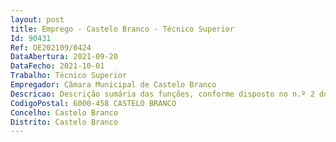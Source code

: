 ```yaml
--- 
layout: post
title: Emprego - Castelo Branco - Técnico Superior
Id: 90431
Ref: OE202109/0424
DataAbertura: 2021-09-20
DataFecho: 2021-10-01
Trabalho: Técnico Superior
Empregador: Câmara Municipal de Castelo Branco
Descricao: Descrição sumária das funções, conforme disposto no n.º 2 do artigo 88.º da LTFP, constantes do anexo à Lei n.º 35 2014, de 20 de junho, com grau de complexidade funcional 3, nomeadamente Refeª A – Licenciatura   Licenciatura na área da Ciência Florestal ou Ambiente   Apoio técnico e funções consultivas orientadas para o estudo, planeamento, avaliação e preparação de informação de suporte à decisão superior no âmbito das atividades a desenvolver nas áreas públicas florestais e nos seguintes domínios específicos   Colaborar na promoção do cumprimento do estabelecido no Plano Nacional do Sistema de Gestão Integrada de fogos rurais, relativamente às competências atribuídas aos municípios   Elaborar relatório anual para monitorização da implementação das Faixas de Gestão de Combustível (FGC), previstas no PMDFCI (Plano Municipal de Defesa da Floresta Contra Incêndios)   Apoiar na elaboração de pareceres de rearborização e outros relacionados com meio ambiente   Apoiar na elaboração de cartografia prevista no Plano Operacional Municipal (POM)    Apoiar no levantamento cartográfico dos incêndios florestais    Acompanhar e prestar informação no âmbito dos instrumentos de apoio à Floresta,   Apoiar na sensibilização do público para as normas de conduta em matéria de natureza fitossanitária, de prevenção do uso do fogo e da limpeza das florestas.  Acompanhar as ações de gestão florestal das propriedades do município    Acompanhar as medidas da estratégia de adaptação às alterações climáticas no município.Refª B – Licenciatura – Engenharia de Proteção Civil Apoio técnico e funções consultivas orientadas para o estudo, planeamento, avaliação e preparação de informação de suporte à decisão superior no âmbito das atividades a desenvolver em matéria de proteção civil e nos seguintes domínios específicos a) Acompanhar a elaboração e atualizar o plano municipal de emergência e os planos especiais b) Inventariar e atualizar permanentemente os registos dos meios e dos recursos existentes no concelho, com interesse para o SMPC c) Realizar estudos técnicos com vista à identificação, análise e consequências dos riscos naturais, tecnológicos e sociais que possam afetar o município, em função da cartografia, de modo a prevenir, quando possível, a sua manifestação e a avaliar e minimizar os efeitos das consequências previsíveis d) Manter informação atualizada sobre acidentes graves e catástrofes ocorridas no município, bem como sobre elementos relativos às condições de ocorrência, às medidas adotadas para fazer face às respetivas consequências e às conclusões sobre o êxito ou insucesso das ações empreendidas em cada caso e) Planear o apoio logístico a prestar às vítimas e às forças de socorro em situação de emergência f) Levantar, organizar e gerir os centros de alojamento a acionar em situação de emergência g) Elaborar planos prévios de intervenção e preparar e propor a execução de exercícios e simulacros que contribuam para uma atuação eficaz de todas as entidades intervenientes nas ações de proteção civil h) Estudar as questões de que vier a ser incumbido, propondo as soluções que considere mais adequadas i) Propor medidas de segurança face aos riscos inventariados j) Colaborar na elaboração e execução de treinos e simulacros l) Elaborar projetos de regulamentação de prevenção e segurança m) Realizar ações de sensibilização para questões de segurança, preparando e organizando as populações face aos riscos e cenários previsíveis n) Promover campanhas de informação sobre medidas preventivas, dirigidas a segmentos específicos da população alvo, ou sobre riscos específicos em cenários prováveis previamente definidos o) Recolher a informação pública emanada das comissões e gabinetes que integram o SMPC destinada à divulgação pública relativa a medidas preventivas ou situações de catástrofe 
CodigoPostal: 6000-458 CASTELO BRANCO
Concelho: Castelo Branco
Distrito: Castelo Branco
--- 
```

